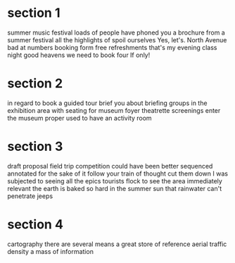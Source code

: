 # section 1

summer music festival
loads of people have phoned you
a brochure from a summer festival
all the highlights of
spoil ourselves
Yes, let's.
North Avenue
bad at numbers
booking form
free refreshments
that's my evening class night
good heavens
we need to book four
If only!

# section 2

in regard to
book a guided tour
brief you about
briefing groups in the exhibition area
with seating for
museum foyer
theatrette
screenings
enter the museum proper
used to have an activity room

# section 3

draft proposal
field trip competition
could have been better sequenced
annotated
for the sake of it
follow your train of thought
cut them down
I was subjected to seeing all the epics
tourists flock to see the area
immediately relevant
the earth is baked so hard in the summer sun that rainwater can't penetrate
jeeps

# section 4

cartography
there are several means
a great store of reference
aerial
traffic density
a mass of information
